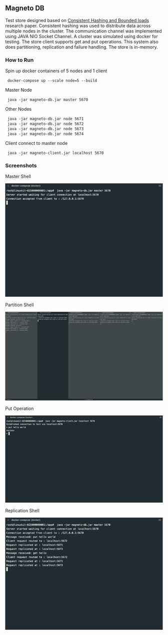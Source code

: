 ## Magneto DB

Test store designed based on [Consistent Hashing and
Bounded loads](https://arxiv.org/pdf/1608.01350.pdf) research paper. Consistent hashing was used to distribute
data across multiple nodes in the cluster. The communication channel was
implemented using JAVA NIO Socket Channel. A cluster was simulated using
docker for testing. The store client supports get and put operations. This
system also does partitioning, replication and failure handling. The store is
in-memory. 

### How to Run

Spin up docker containers of 5 nodes and 1 client

```
 docker-compose up --scale node=5 --build
```
Master Node
```
 java -jar magneto-db.jar master 5670
```

Other Nodes
```
 java -jar magneto-db.jar node 5671
 java -jar magneto-db.jar node 5672
 java -jar magneto-db.jar node 5673
 java -jar magneto-db.jar node 5674

```


Client connect to master node
```
 java -jar magneto-client.jar localhost 5670
```

### Screenshots

Master Shell

![Master Shell](./screenshots/masterShell.png)

Partition Shell

![Partition Shell](./screenshots/partitionShell.png)

Put Operation

![Put Operation](./screenshots/putOperation.png)

Replication Shell

![Replication Shell](./screenshots/replicationShell.png)
